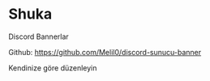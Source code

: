 # Shuka

Discord Bannerlar

Github: https://github.com/Melil0/discord-sunucu-banner

Kendinize göre düzenleyin
<a href="https://discord.gg/GkzwCgM" target="_blank"><img src="https://discordapp.com/api/guilds/687342881803206656/embed.png?style=banner1" alt=""></a>

